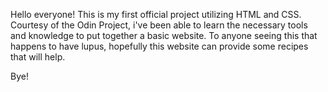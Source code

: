 Hello everyone! This is my first official project utilizing HTML and CSS. Courtesy of the Odin Project, i've been able to learn the necessary tools and knowledge to put together a basic website. To anyone seeing this that happens to have lupus, hopefully this website can provide some recipes that will help. 

Bye!